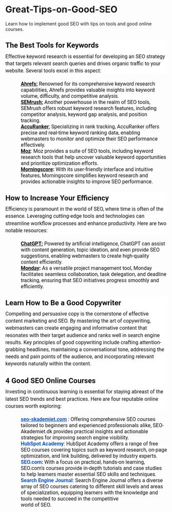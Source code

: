# Great-Tips-on-Good-SEO
Learn how to implement good SEO with tips on tools and good online courses. 
<h2 style="background-color:#ffffff;line-height:1.5999959999999998;margin-bottom:0pt;margin-top:18pt;padding:0pt 0pt 4pt 0pt;" dir="ltr"><span style="background-color:transparent;color:#0d0d0d;"><b style="font-weight:normal;" id="docs-internal-guid-06e3e315-7fff-caa5-3904-527f03d4b72d"><span style="font-family:Roboto,sans-serif;font-size:17pt;font-style:normal;font-variant:normal;text-decoration:none;vertical-align:baseline;white-space:pre-wrap;"><strong>The Best Tools for Keywords</strong></span></b></span></h2><p style="background-color:#ffffff;line-height:1.38;margin-bottom:15pt;margin-top:0pt;" dir="ltr"><span style="background-color:transparent;color:#0d0d0d;"><span style="font-family:Roboto,sans-serif;font-size:12pt;font-style:normal;font-variant:normal;font-weight:400;text-decoration:none;vertical-align:baseline;white-space:pre-wrap;">Effective keyword research is essential for developing an SEO strategy that targets relevant search queries and drives organic traffic to your website. Several tools excel in this aspect:</span></span></p><p style="margin-bottom:0;margin-top:0;padding-inline-start:48px;"><a href="https://ahrefs.com/"><span style="background-color:transparent;color:#0d0d0d;"><span style="font-family:Roboto,sans-serif;font-size:12pt;font-style:normal;font-variant:normal;font-weight:400;text-decoration:none;vertical-align:baseline;white-space:pre-wrap;"><strong>Ahrefs:</strong></span></span></a><span style="background-color:transparent;color:#0d0d0d;"><span style="font-family:Roboto,sans-serif;font-size:12pt;font-style:normal;font-variant:normal;font-weight:400;text-decoration:none;vertical-align:baseline;white-space:pre-wrap;"> Renowned for its comprehensive keyword research capabilities, Ahrefs provides valuable insights into keyword volume, difficulty, and competitive analysis.</span></span></p><p style="margin-bottom:0;margin-top:0;padding-inline-start:48px;"><a href="https://www.semrush.com/"><span style="background-color:transparent;color:#0d0d0d;"><span style="font-family:Roboto,sans-serif;font-size:12pt;font-style:normal;font-variant:normal;font-weight:400;text-decoration:none;vertical-align:baseline;white-space:pre-wrap;"><strong>SEMrush:</strong></span></span></a><span style="background-color:transparent;color:#0d0d0d;"><span style="font-family:Roboto,sans-serif;font-size:12pt;font-style:normal;font-variant:normal;font-weight:400;text-decoration:none;vertical-align:baseline;white-space:pre-wrap;"> Another powerhouse in the realm of SEO tools, SEMrush offers robust keyword research features, including competitor analysis, keyword gap analysis, and position tracking.</span></span></p><p style="margin-bottom:0;margin-top:0;padding-inline-start:48px;"><a href="https://www.accuranker.com/"><span style="background-color:transparent;color:#0d0d0d;"><span style="font-family:Roboto,sans-serif;font-size:12pt;font-style:normal;font-variant:normal;font-weight:400;text-decoration:none;vertical-align:baseline;white-space:pre-wrap;"><strong>AccuRanker</strong>:</span></span></a><span style="background-color:transparent;color:#0d0d0d;"><span style="font-family:Roboto,sans-serif;font-size:12pt;font-style:normal;font-variant:normal;font-weight:400;text-decoration:none;vertical-align:baseline;white-space:pre-wrap;"> Specializing in rank tracking, AccuRanker offers precise and real-time keyword ranking data, enabling webmasters to monitor and optimize their SEO performance effectively.</span></span></p><p style="margin-bottom:0;margin-top:0;padding-inline-start:48px;"><a href="https://moz.com/"><span style="background-color:transparent;color:#0d0d0d;"><span style="font-family:Roboto,sans-serif;font-size:12pt;font-style:normal;font-variant:normal;font-weight:400;text-decoration:none;vertical-align:baseline;white-space:pre-wrap;"><strong>Moz</strong></span></span></a><span style="background-color:transparent;color:#0d0d0d;"><span style="font-family:Roboto,sans-serif;font-size:12pt;font-style:normal;font-variant:normal;font-weight:400;text-decoration:none;vertical-align:baseline;white-space:pre-wrap;">: Moz provides a suite of SEO tools, including keyword research tools that help uncover valuable keyword opportunities and prioritize optimization efforts.</span></span></p><p style="margin-bottom:0;margin-top:0;padding-inline-start:48px;"><a href="https://morningscore.io/"><span style="background-color:transparent;color:#0d0d0d;"><span style="font-family:Roboto,sans-serif;font-size:12pt;font-style:normal;font-variant:normal;font-weight:400;text-decoration:none;vertical-align:baseline;white-space:pre-wrap;"><strong>Morningscore</strong></span></span></a><span style="background-color:transparent;color:#0d0d0d;"><span style="font-family:Roboto,sans-serif;font-size:12pt;font-style:normal;font-variant:normal;font-weight:400;text-decoration:none;vertical-align:baseline;white-space:pre-wrap;"><strong>:</strong> With its user-friendly interface and intuitive features, Morningscore simplifies keyword research and provides actionable insights to improve SEO performance.</span></span></p><h2 style="background-color:#ffffff;line-height:1.5999959999999998;margin-bottom:0pt;margin-top:18pt;padding:0pt 0pt 4pt 0pt;" dir="ltr"><span style="background-color:transparent;color:#0d0d0d;"><span style="font-family:Roboto,sans-serif;font-size:17pt;font-style:normal;font-variant:normal;text-decoration:none;vertical-align:baseline;white-space:pre-wrap;">How to Increase Your Efficiency</span></span></h2><p style="background-color:#ffffff;line-height:1.38;margin-bottom:15pt;margin-top:0pt;" dir="ltr"><span style="background-color:transparent;color:#0d0d0d;"><span style="font-family:Roboto,sans-serif;font-size:12pt;font-style:normal;font-variant:normal;font-weight:400;text-decoration:none;vertical-align:baseline;white-space:pre-wrap;">Efficiency is paramount in the world of SEO, where time is often of the essence. Leveraging cutting-edge tools and technologies can streamline workflow processes and enhance productivity. Here are two notable resources:</span></span></p><p style="margin-bottom:0;margin-top:0;padding-inline-start:48px;"><a href="https://chat.openai.com/"><span style="background-color:transparent;color:#0d0d0d;"><span style="font-family:Roboto,sans-serif;font-size:12pt;font-style:normal;font-variant:normal;font-weight:400;text-decoration:none;vertical-align:baseline;white-space:pre-wrap;"><strong>ChatGPT:</strong></span></span></a><span style="background-color:transparent;color:#0d0d0d;"><span style="font-family:Roboto,sans-serif;font-size:12pt;font-style:normal;font-variant:normal;font-weight:400;text-decoration:none;vertical-align:baseline;white-space:pre-wrap;"><strong> </strong>Powered by artificial intelligence, ChatGPT can assist with content generation, topic ideation, and even provide SEO suggestions, enabling webmasters to create high-quality content efficiently.</span></span></p><p style="margin-bottom:0;margin-top:0;padding-inline-start:48px;"><a href="https://monday.com/"><span style="background-color:transparent;color:#0d0d0d;"><span style="font-family:Roboto,sans-serif;font-size:12pt;font-style:normal;font-variant:normal;font-weight:400;text-decoration:none;vertical-align:baseline;white-space:pre-wrap;"><strong>Monday</strong></span></span></a><span style="background-color:transparent;color:#0d0d0d;"><span style="font-family:Roboto,sans-serif;font-size:12pt;font-style:normal;font-variant:normal;font-weight:400;text-decoration:none;vertical-align:baseline;white-space:pre-wrap;"><strong>:</strong> As a versatile project management tool, Monday facilitates seamless collaboration, task delegation, and deadline tracking, ensuring that SEO initiatives progress smoothly and efficiently.</span></span></p><h2 style="background-color:#ffffff;line-height:1.5999959999999998;margin-bottom:0pt;margin-top:18pt;padding:0pt 0pt 4pt 0pt;" dir="ltr"><span style="background-color:transparent;color:#0d0d0d;"><b style="font-weight:normal;" id="docs-internal-guid-06e3e315-7fff-caa5-3904-527f03d4b72d"><span style="font-family:Roboto,sans-serif;font-size:17pt;font-style:normal;font-variant:normal;text-decoration:none;vertical-align:baseline;white-space:pre-wrap;"><strong>Learn How to Be a Good Copywriter</strong></span></b></span></h2><p style="background-color:#ffffff;line-height:1.38;margin-bottom:0pt;margin-top:0pt;padding:0pt 0pt 15pt 0pt;" dir="ltr"><span style="background-color:transparent;color:#0d0d0d;"><span style="font-family:Roboto,sans-serif;font-size:12pt;font-style:normal;font-variant:normal;font-weight:400;text-decoration:none;vertical-align:baseline;white-space:pre-wrap;">Compelling and persuasive copy is the cornerstone of effective content marketing and SEO. By mastering the art of copywriting, webmasters can create engaging and informative content that resonates with their target audience and ranks well in search engine results. Key principles of good copywriting include crafting attention-grabbing headlines, maintaining a conversational tone, addressing the needs and pain points of the audience, and incorporating relevant keywords naturally within the content.</span></span></p><h2 style="background-color:#ffffff;line-height:1.5999959999999998;margin-bottom:0pt;margin-top:0pt;padding:3pt 0pt 4pt 0pt;" dir="ltr"><span style="background-color:transparent;color:#0d0d0d;"><b style="font-weight:normal;" id="docs-internal-guid-06e3e315-7fff-caa5-3904-527f03d4b72d"><span style="font-family:Roboto,sans-serif;font-size:17pt;font-style:normal;font-variant:normal;text-decoration:none;vertical-align:baseline;white-space:pre-wrap;"><strong>4 Good SEO Online Courses</strong></span></b></span></h2><p style="background-color:#ffffff;line-height:1.38;margin-bottom:15pt;margin-top:0pt;" dir="ltr"><span style="background-color:transparent;color:#0d0d0d;"><span style="font-family:Roboto,sans-serif;font-size:12pt;font-style:normal;font-variant:normal;font-weight:400;text-decoration:none;vertical-align:baseline;white-space:pre-wrap;">Investing in continuous learning is essential for staying abreast of the latest SEO trends and best practices. Here are four reputable online courses worth exploring:</span></span></p><p style="margin-bottom:0;margin-top:0;padding-inline-start:48px;"><a style="text-decoration:none;" href="https://seo-akademiet.com/"><span style="background-color:transparent;color:#1155cc;"><span style="-webkit-text-decoration-skip:none;font-family:Roboto,sans-serif;font-size:12pt;font-style:normal;font-variant:normal;font-weight:400;text-decoration-skip-ink:none;vertical-align:baseline;white-space:pre-wrap;"><strong><u>seo-skademiet.com</u></strong></span></span></a><span style="background-color:transparent;color:#0d0d0d;"><span style="font-family:Roboto,sans-serif;font-size:12pt;font-style:normal;font-variant:normal;font-weight:400;text-decoration:none;vertical-align:baseline;white-space:pre-wrap;"><strong> </strong>: Offering comprehensive SEO courses tailored to beginners and experienced professionals alike, SEO-Akademiet.dk provides practical insights and actionable strategies for improving search engine visibility.</span></span></p><p style="margin-bottom:0;margin-top:0;padding-inline-start:48px;"><a style="text-decoration:none;" href="https://www.hubspot.com/"><span style="background-color:transparent;color:#1155cc;"><span style="font-family:Roboto,sans-serif;font-size:12pt;font-style:normal;font-variant:normal;font-weight:400;text-decoration:none;vertical-align:baseline;white-space:pre-wrap;"><strong>HubSpot Academy</strong></span></span></a><span style="background-color:transparent;color:#0d0d0d;"><span style="font-family:Roboto,sans-serif;font-size:12pt;font-style:normal;font-variant:normal;font-weight:400;text-decoration:none;vertical-align:baseline;white-space:pre-wrap;">: HubSpot Academy offers a range of free SEO courses covering topics such as keyword research, on-page optimization, and link building, delivered by industry experts.</span></span></p><p style="margin-bottom:0;margin-top:0;padding-inline-start:48px;"><a style="text-decoration:none;" href="https://www.seo.com/"><span style="background-color:transparent;color:#1155cc;"><span style="font-family:Roboto,sans-serif;font-size:12pt;font-style:normal;font-variant:normal;font-weight:400;text-decoration:none;vertical-align:baseline;white-space:pre-wrap;"><strong>SEO.com</strong></span></span></a><span style="background-color:transparent;color:#0d0d0d;"><span style="font-family:Roboto,sans-serif;font-size:12pt;font-style:normal;font-variant:normal;font-weight:400;text-decoration:none;vertical-align:baseline;white-space:pre-wrap;"><strong>:</strong> With a focus on practical, hands-on learning, SEO.com's courses provide in-depth tutorials and case studies to help learners master essential SEO skills and techniques.</span></span></p><p style="margin-bottom:0;margin-top:0;padding-inline-start:48px;"><a style="text-decoration:none;" href="https://www.searchenginejournal.com/"><span style="background-color:transparent;color:#1155cc;"><span style="font-family:Roboto,sans-serif;font-size:12pt;font-style:normal;font-variant:normal;font-weight:400;text-decoration:none;vertical-align:baseline;white-space:pre-wrap;"><strong>Search Engine Journal</strong></span></span></a><span style="background-color:transparent;color:#0d0d0d;"><span style="font-family:Roboto,sans-serif;font-size:12pt;font-style:normal;font-variant:normal;font-weight:400;text-decoration:none;vertical-align:baseline;white-space:pre-wrap;">: Search Engine Journal offers a diverse array of SEO courses catering to different skill levels and areas of specialization, equipping learners with the knowledge and tools needed to succeed in the competitive&nbsp;</span></span></p><p style="margin-bottom:0;margin-top:0;padding-inline-start:48px;"><span style="background-color:transparent;color:#0d0d0d;"><span style="font-family:Roboto,sans-serif;font-size:12pt;font-style:normal;font-variant:normal;font-weight:400;text-decoration:none;vertical-align:baseline;white-space:pre-wrap;">world of SEO.</span></span></p>
